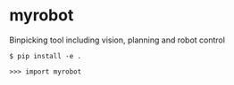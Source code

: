 # myrobot
Binpicking tool including vision, planning and robot control

```
$ pip install -e .
```
```
>>> import myrobot
```
